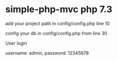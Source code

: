# simple-php-mvc php 7.3

add your project path in config/config.php line 10

config your db in config/config.php from line 30


User login

username: admin, password: 12345678
